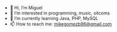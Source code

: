 - 👋 Hi, I’m Miguel
- 👀 I’m interested in programming, music, sitcoms
- 🌱 I’m currently learning Java, PHP, MySQL
- 📫 How to reach me: mikegomezb96@gmail.com

<!---
MichaelGB96/MichaelGB96 is a ✨ special ✨ repository because its `README.md` (this file) appears on your GitHub profile.
You can click the Preview link to take a look at your changes.
--->
